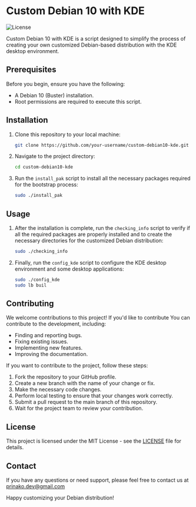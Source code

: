 # Custom Debian 10 with KDE

![License](https://img.shields.io/badge/license-MIT-blue.svg)

Custom Debian 10 with KDE is a script designed to simplify the process of creating your own customized Debian-based distribution with the KDE desktop environment.

## Prerequisites

Before you begin, ensure you have the following:

- A Debian 10 (Buster) installation.
- Root permissions are required to execute this script.

## Installation

1. Clone this repository to your local machine:

   ```bash
   git clone https://github.com/your-username/custom-debian10-kde.git

2. Navigate to the project directory:
   ```bash
   cd custom-debian10-kde

3. Run the `install_pak` script to install all the necessary packages required for the bootstrap process:
   ```bash
   sudo ./install_pak

## Usage

1. After the installation is complete, run the `checking_info` script to verify if all the required packages are properly installed and to create the necessary directories for the customized Debian distribution:
    ```bash
    sudo ./checking_info

2. Finally, run the `config_kde` script to configure the KDE desktop environment and some desktop applications:
    ```bash
    sudo ./config_kde
    sudo lb buil

## Contributing

We welcome contributions to this project! If you'd like to contribute
You can contribute to the development, including:

- Finding and reporting bugs.
- Fixing existing issues.
- Implementing new features.
- Improving the documentation.

If you want to contribute to the project, follow these steps:

1. Fork the repository to your GitHub profile.
2. Create a new branch with the name of your change or fix.
3. Make the necessary code changes.
4. Perform local testing to ensure that your changes work correctly.
5. Submit a pull request to the main branch of this repository.
6. Wait for the project team to review your contribution.

## License

This project is licensed under the MIT License - see the [LICENSE](LICENSE) file for details.

## Contact

If you have any questions or need support, please feel free to contact us at prinako.dev@gmail.com

Happy customizing your Debian distribution!

